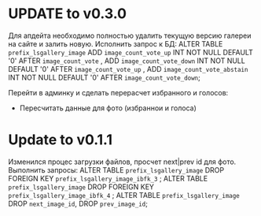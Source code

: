 # UPDATE to v0.3.0

Для апдейта необходимо полностью удалить текущую версию галереи на сайте и залить новую.
Исполнить запрос к БД:
	ALTER TABLE `prefix_lsgallery_image`
		ADD `image_count_vote_up` INT NOT NULL DEFAULT '0' AFTER `image_count_vote` ,
		ADD `image_count_vote_down` INT NOT NULL DEFAULT '0' AFTER `image_count_vote_up` ,
		ADD `image_count_vote_abstain` INT NOT NULL DEFAULT '0' AFTER `image_count_vote_down`;

Перейти в админку и сделать перерасчет избранного и голосов:
  - Пересчитать данные для фото (избраннои и голоса)

# Update to v0.1.1

Изменился процес загрузки файлов, просчет next|prev id для фото.
Выполнить запросы:
	ALTER TABLE `prefix_lsgallery_image` DROP FOREIGN KEY `prefix_lsgallery_image_ibfk_3` ;
	ALTER TABLE `prefix_lsgallery_image` DROP FOREIGN KEY `prefix_lsgallery_image_ibfk_4` ;
	ALTER TABLE `prefix_lsgallery_image`
		DROP `next_image_id`,
		DROP `prev_image_id`;
